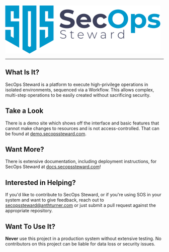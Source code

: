 ![SecOps Steward Logo](https://raw.githubusercontent.com/secopssteward/SecOpsSteward/main/assets/SOS_Logo_Blue.png)

---

## What Is It?
SecOps Steward is a platform to execute high-privilege operations in isolated environments, sequenced via a Workflow. This allows complex, multi-step operations to be easily created without sacrificing security.

## Take a Look
There is a demo site which shows off the interface and basic features that cannot make changes to resources and is not access-controlled. That can be found at [demo.secopssteward.com](http://demo.secopssteward.com).

## Want More?
There is extensive documentation, including deployment instructions, for SecOps Steward at [docs.secopssteward.com](https://docs.secopssteward.com)!

## Interested in Helping?
If you'd like to contribute to SecOps Steward, or if you're using SOS in your system and want to give feedback, reach out to secopssteward@anthturner.com or just submit a pull request against the appropriate repository.

## Want To Use It?
**Never** use this project in a production system without extensive testing. No contributors on this project can be liable for data loss or security issues.
